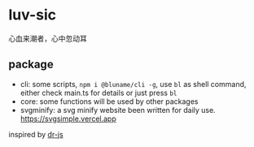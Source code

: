 # luv-sic
心血来潮者，心中忽动耳

## package
- cli: some scripts, `npm i @bluname/cli -g`, use `bl` as shell command, either check main.ts for details or just press `bl`
- core: some functions will be used by other packages
- svgminify: a svg minify website been written for daily use. https://svgsimple.vercel.app




inspired by [dr-js](https://github.com/dr-js/dr-js)
